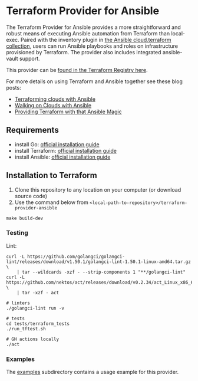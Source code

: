 # Terraform Provider for Ansible

The Terraform Provider for Ansible provides a more straightforward and robust means of executing Ansible automation from Terraform than local-exec. Paired with the inventory plugin in [the Ansible cloud.terraform collection](https://github.com/ansible-collections/cloud.terraform), users can run Ansible playbooks and roles on infrastructure provisioned by Terraform. The provider also includes integrated ansible-vault support. 

This provider can be [found in the Terraform Registry here](https://registry.terraform.io/providers/ansible/ansible/latest).

For more details on using Terraform and Ansible together see these blog posts:

* [Terraforming clouds with Ansible](https://www.ansible.com/blog/terraforming-clouds-with-ansible)
* [Walking on Clouds with Ansible](https://www.ansible.com/blog/walking-on-clouds-with-ansible)
* [Providing Terraform with that Ansible Magic](https://www.ansible.com/blog/providing-terraform-with-that-ansible-magic)


## Requirements 

- install Go: [official installation guide](https://go.dev/doc/install)
- install Terraform: [official installation guide](https://developer.hashicorp.com/terraform/tutorials/aws-get-started/install-cli)
- install Ansible: [official installation guide](https://docs.ansible.com/ansible/latest/installation_guide/intro_installation.html)

## Installation to Terraform

1. Clone this repository to any location on your computer (or download source code)
2. Use the command below from ``<local-path-to-repository>/terraform-provider-ansible``

```shell
make build-dev
```

### Testing

Lint:

```shell
curl -L https://github.com/golangci/golangci-lint/releases/download/v1.50.1/golangci-lint-1.50.1-linux-amd64.tar.gz \
    | tar --wildcards -xzf - --strip-components 1 "**/golangci-lint"
curl -L https://github.com/nektos/act/releases/download/v0.2.34/act_Linux_x86_64.tar.gz \
    | tar -xzf - act

# linters
./golangci-lint run -v

# tests
cd tests/terraform_tests
./run_tftest.sh

# GH actions locally
./act
```

### Examples
The [examples](./examples/) subdirectory contains a usage example for this provider.
